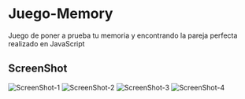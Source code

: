 # Juego-Memory
Juego de poner a prueba tu memoria y encontrando la pareja perfecta realizado en JavaScript

## ScreenShot

![ScreenShot-1](https://user-images.githubusercontent.com/68045913/91339920-c8eb4e00-e79c-11ea-8fde-9782e32a722c.PNG)
![ScreenShot-2](https://user-images.githubusercontent.com/68045913/91339937-cee12f00-e79c-11ea-99f7-442223b83f43.PNG)
![ScreenShot-3](https://user-images.githubusercontent.com/68045913/91339971-da345a80-e79c-11ea-8d49-3d4c8c97e2cb.PNG)
![ScreenShot-4](https://user-images.githubusercontent.com/68045913/91339970-da345a80-e79c-11ea-8f94-3447eb7daaa7.PNG)
